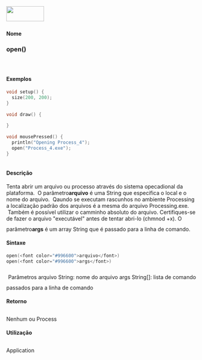 <img height="40" src="../images/1pix.gif" width="100"/>
<img height="1" src="../images/1pix.gif" width="20"/>
<img height="1" src="../images/1pix.gif" width="555"/>

#### Nome
### open()
<img height="25" src="../images/1pix.gif" width="1"/>

#### Exemplos

```pde
void setup() { 
  size(200, 200); 
} 
 
void draw() { 
 
} 
 
void mousePressed() { 
  println("Opening Process_4"); 
  open("Process_4.exe"); 
} 
 

```

#### Descrição
Tenta abrir um arquivo ou processo através do sistema opecadional da plataforma.  O parâmetro**arquivo**
é uma String que especifica o local e o nome do arquivo.
 Qaundo se executam rascunhos no ambiente Processing a
localização padrão dos arquivos é a mesma
do arquivo Processing.exe.  Também é possível
utilizar o camminho absoluto do arquivo. Certifiques-se de fazer o
arquivo "executável" antes de tentar abri-lo (chmnod +x). O
parâmetro**args** é um array String que é passado para a linha de comando.
<img height="25" src="../images/1pix.gif" width="1"/>

#### Sintaxe
```pde
open(<font color="#996600">arquivo</font>)
open(<font color="#996600">args</font>)

```
<img height="25" src="../images/1pix.gif" width="1"/>
Parâmetros
arquivo
String: nome do arquivo
args
String[]: lista de comando passados para a linha de comando
<img height="25" src="../images/1pix.gif" width="1"/>

#### Retorno

	
Nenhum ou Process
<img height="25" src="../images/1pix.gif" width="1"/>

#### Utilização

	
Application
<img height="25" src="../images/1pix.gif" width="1"/>
